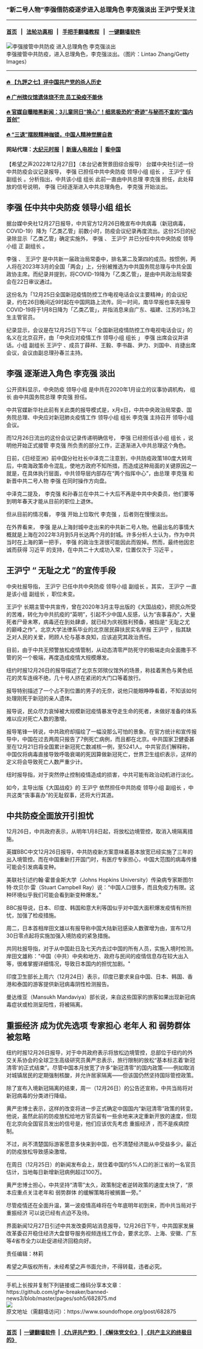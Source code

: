 ### “新二号人物”李强借防疫逐步进入总理角色 李克强淡出 王沪宁受关注
------------------------

#### [首页](https://github.com/gfw-breaker/banned-news3/blob/master/README.md) &nbsp;&nbsp;|&nbsp;&nbsp; [法轮功真相](https://github.com/begood0513/basic/blob/master/README.md)  &nbsp;&nbsp;|&nbsp;&nbsp; [手把手翻墙教程](https://github.com/gfw-breaker/guides/wiki)  &nbsp;&nbsp;|&nbsp;&nbsp; [一键翻墙软件](https://github.com/gfw-breaker/nogfw/blob/master/README.md)  



<div><img alt="李强接管中共防疫 进入总理角色 李克强淡出" src="https://img.soundofhope.org/2022-12/gettyimages-863035886-1672171837082.jpg"/>
<br/><figcaption class="caption">
 李强接管中共防疫，进入总理角色，李克强淡出。（图片：Lintao Zhang/Getty Images）
</figcaption></div><hr/>

#### [ 🔥  【九評之七】评中国共产党的杀人历史](http://45.63.98.24:10000/videos/res1/news/../../res/jiuping/index.html?202212280740)

#### [ 🔥  广州殡仪馆遗体烧不完 员工染疫不能休](http://45.63.98.24:10000/videos/res1/news/../../res1/corona/index.html?202212280740)

#### [ 🔥  官媒自曝暗黑新闻：3儿童同日“换心”！细思极恐的“奇迹”与秘而不宣的“国内首创”](http://45.63.98.24:10000/videos/res1/news/../../res/Organs/index.html?202212280740)

#### [ 🔥  “三退”摆脱精神枷锁，中国人精神觉醒自救](http://45.63.98.24:10000/videos/res1/news/../../res1/tui/index.html?202212280740)

#### 网站代理：[大纪元时报](http://45.63.98.24:85/gb/?202212280740) &nbsp;|&nbsp; [新唐人电视台](http://45.63.98.24:8808/gb/?202212280740) &nbsp;|&nbsp; [看中国](http://45.63.98.24:8300/?202212280740)

<div><div class="Content__Wrapper sc-1bvya0-0 elmmKw article_body" itemprop="articleBody">
 <div id="post_place_1">
 </div>
 <p class="meta-top">
  <span class="meta">
   【希望之声2022年12月27日】（本台记者贺景田综合报导）
  </span>
  台媒中央社引述一份中共防疫会议记录报导，
  <ok href="/term/14244">
   李强
  </ok>
  已担任中共中央防疫
  <ok href="/term/130431">
   领导小组
  </ok>
  <ok href="/term/669944">
   组长
  </ok>
  ，
  <ok href="/term/2540">
   王沪宁
  </ok>
  任
  <ok href="/term/822264">
   副组长
  </ok>
  。分析指出，中共该小组
  <ok href="/term/669944">
   组长
  </ok>
  此前一直由中共总理
  <ok href="/term/1429">
   李克强
  </ok>
  担任，此处释放的信号说明，
  <ok href="/term/14244">
   李强
  </ok>
  已经逐渐进入中共总理角色，
  <ok href="/term/1429">
   李克强
  </ok>
  开始淡出。
 </p>
 <h2>
  <strong>
   <ok href="/term/14244">
    李强
   </ok>
   任中共中央防疫
   <ok href="/term/130431">
    领导小组
   </ok>
   <ok href="/term/669944">
    组长
   </ok>
  </strong>
 </h2>
 <p>
  据台媒中央社12月27日报导，中共官方12月26日晚宣布中共病毒（新冠病毒，COVID-19）降为「乙类乙管」前数小时，防疫会议纪录再度流出。这份25日的纪录除显示「乙类乙管」确定实施外，
  <ok href="/term/14244">
   李强
  </ok>
  、
  <ok href="/term/2540">
   王沪宁
  </ok>
  并已分任中共中央防疫
  <ok href="/term/130431">
   领导小组
  </ok>
  正
  <ok href="/term/822264">
   副组长
  </ok>
  。
 </p>
 <p>
  <ok href="/term/14244">
   李强
  </ok>
  、
  <ok href="/term/2540">
   王沪宁
  </ok>
  是中共新一届政治局常委中，排名第二及第四的成员。按惯例，两人将在2023年3月的全国「两会」上，分别被推选为中共国务院总理与中共全国政协主席。而纪录并提到，将COVID-19降为「乙类乙管」，是由中共政治局常委会在22日审议通过。
 </p>
 <p>
  这份名为「12月25日全国新冠疫情防控工作电视电话会议主要精神」的会议纪录，约在26日晚间近9时起在中国网路上流传。同一时间，南华早报也率先报导COVID-19将于1月8日降为「乙类乙管」，并指消息来自广东、福建、江苏的3名卫生主管官员。
 </p>
 <p>
  纪录显示，会议是在12月25日下午以「全国新冠疫情防控工作电视电话会议」的名义在北京召开，由「中央应对疫情工作
  <ok href="/term/130431">
   领导小组
  </ok>
  <ok href="/term/669944">
   组长
  </ok>
  」
  <ok href="/term/14244">
   李强
  </ok>
  出席会议并讲话。小组
  <ok href="/term/822264">
   副组长
  </ok>
  <ok href="/term/2540">
   王沪宁
  </ok>
  、成员丁薛祥、王毅、李书磊、尹力、刘国中、肖捷出席会议，会议由副总理孙春兰主持。
 </p>
 <h2>
  <strong>
   <ok href="/term/14244">
    李强
   </ok>
   逐渐进入角色
   <ok href="/term/1429">
    李克强
   </ok>
   淡出
  </strong>
 </h2>
 <p>
  公开资料显示，中央防疫
  <ok href="/term/130431">
   领导小组
  </ok>
  是中共在2020年1月设立的议事协调机构，
  <ok href="/term/669944">
   组长
  </ok>
  由中共国务院总理
  <ok href="/term/1429">
   李克强
  </ok>
  担任。
 </p>
 <p>
  中共官媒新华社此前有关此类的报导模式是，x月x日，中共中央政治局常委、国务院总理、中央应对新冠肺炎疫情工作
  <ok href="/term/130431">
   领导小组
  </ok>
  <ok href="/term/669944">
   组长
  </ok>
  <ok href="/term/1429">
   李克强
  </ok>
  主持召开
  <ok href="/term/130431">
   领导小组
  </ok>
  会议。
 </p>
 <p>
  而12月26日流出的这份会议记录传递明确信号，
  <ok href="/term/14244">
   李强
  </ok>
  已经担任该小组
  <ok href="/term/669944">
   组长
  </ok>
  ，说明他开始正式接管
  <ok href="/term/1429">
   李克强
  </ok>
  所负责的部分工作，正逐渐进入中共总理这个角色。
 </p>
 <p>
  日前，《日经亚洲》前中国分社社长中泽克二注意到，中共防疫政策180度大转弯后，中南海政策命令混乱，使地方政府不知所措，而造成这种局面的关键原因之一就是，在具体执行层面，中共领导层内部存在“两个指挥中心”，由总理
  <ok href="/term/1429">
   李克强
  </ok>
  和新晋中共二号人物
  <ok href="/term/14244">
   李强
  </ok>
  在同时操作方向盘。
 </p>
 <p>
  中泽克二提及，
  <ok href="/term/1429">
   李克强
  </ok>
  和孙春兰在中共二十大后不再是中共中央委员，他们要等到明年春天才能从目前的职位上退休。
 </p>
 <p>
  但从目前的情况看，
  <ok href="/term/14244">
   李强
  </ok>
  开始上位取代
  <ok href="/term/1429">
   李克强
  </ok>
  ，后者则在慢慢淡出。
 </p>
 <p>
  在外界看来，
  <ok href="/term/14244">
   李强
  </ok>
  是从上海封城中走出来的中共新二号人物。他最出名的事情大概就是上海在2022年3月到5月长达两个月的封城。许多分析人士认为，作为中共当时在上海的第一把手，
  <ok href="/term/14244">
   李强
  </ok>
  的政治生涯很可能因此而毁掉。然而，最终他因忠诚而获得
  <ok href="/term/1063">
   习近平
  </ok>
  的支持，在中共二十大成功入常，位置仅次于
  <ok href="/term/1063">
   习近平
  </ok>
  。
 </p>
 <h2>
  <strong>
   <ok href="/term/2540">
    王沪宁
   </ok>
   “
   <ok href="/term/822267">
    无耻之尤
   </ok>
   ”的宣传手段
  </strong>
 </h2>
 <p>
  中央社报导指，
  <ok href="/term/2540">
   王沪宁
  </ok>
  已任中共中央防疫
  <ok href="/term/130431">
   领导小组
  </ok>
  <ok href="/term/822264">
   副组长
  </ok>
  。其实，
  <ok href="/term/2540">
   王沪宁
  </ok>
  一直是该小组
  <ok href="/term/822264">
   副组长
  </ok>
  ，职位未变。
 </p>
 <p>
  <ok href="/term/2540">
   王沪宁
  </ok>
  长期主管中共宣传，曾在2020年3月主导出版的《大国战疫》，把民众所受的苦难，转化为中共抗疫的“英明”，引起不少中国人反感，认为“丧事喜办”，大量死者尸骨未寒，病毒还在到处肆虐，就已经为庆祝胜利预备，被指是“
  <ok href="/term/822267">
   无耻之尤
  </ok>
  的巅峰之作”。北京大学法律系毕业的北京居民薛扶民实名举报
  <ok href="/term/2540">
   王沪宁
  </ok>
  ，指其缺乏对人民的关爱，罔顾人伦与基本良知，应该追究其政治责任。
 </p>
 <p>
  目前，由于中共无预警放松疫情管制，从动态清零严防死守的极端走向全面撒手不管的另一个极端，再度造成疫情大规模爆发。
 </p>
 <p>
  纽约时报12月26日的报导描述了北京东郊殡仪馆外的场景，称挂着黑色与黄色纸花的灵车连绵不绝，几十号人挤在紧闭的大门口等着放行。
 </p>
 <p>
  报导特别描述了一个占不到位置的男子的无奈，说他只能眼睁睁看着，不知该如何处理刚死于新冠的亲人遗体。
 </p>
 <p>
  报导说，民众尽力哀悼被大规模新冠疫情暴发夺走生命的死者，未做好准备的体系难以应对死亡人数的激增。
 </p>
 <p>
  报导笔锋一转说，中共政府却描绘了一幅没那么可怕的景象。在官方统计和宣传报导中，中国在过去两周只报告了7例死亡病例，而且都在北京。中共国家卫健委甚至在12月21日将全国累计新冠死亡数减核一例，至5241人。中共官员们解释称，中国仅将病毒直接导致呼吸衰竭的死因算做新冠死亡，世界卫生组织表示，这样的定义将会导致死亡人数严重少计。
 </p>
 <p>
  纽时报导指，对于突然停止控制疫情造成的损害，中共可能有政治动机进行淡化。
 </p>
 <p>
  如今，主导出版《大国战疫》的
  <ok href="/term/2540">
   王沪宁
  </ok>
  依然担任中共防疫
  <ok href="/term/130431">
   领导小组
  </ok>
  <ok href="/term/822264">
   副组长
  </ok>
  ，中共这类“丧事喜办”的无耻叙事，还将大行其道。
 </p>
 <h2>
  <strong>
   中共防疫全面放开引担忧
  </strong>
 </h2>
 <p>
  12月26日，中共政府表示，从明年1月8日起，将放松边境管控，取消入境隔离措施。
 </p>
 <p>
  英媒BBC中文12月26日报导，中共防疫新方案意味着基本放宽已经实施了三年的出入境管控。而在中国重新打开国门时，有医疗专家担心，中国大范围的病毒传播可能会引发病毒变种。
 </p>
 <p>
  美联社引述约翰·霍普金斯大学（Johns Hopkins University）传染病专家斯图尔特·坎贝尔·雷（Stuart Campbell Ray）说：“中国人口很多，而且免疫力有限。这种环境似乎我们可能会看到新变种爆发。”
 </p>
 <p>
  BBC报导说，日本、印度、韩国和意大利等国似乎对中国大面积爆发疫情有所担忧，加强了检疫措施。
 </p>
 <p>
  周二，日本首相岸田文雄以有报导称中国大陆新冠感染人数骤增为由，宣布12月30日零点起将实施加强入境防疫的紧急措施。
 </p>
 <p>
  共同社报导指，对于从中国赴日及七天内去过中国的所有人员，实施入境时检测。岸田文雄称："中国（中共）中央和地方、政府与民间的疫情信息存在较大出入等，很难掌握详细情况，导致日本国内的担忧加剧。"
 </p>
 <p>
  印度卫生部长上周六（12月24日）表示，印度已要求来自中国、日本、韩国、香港和泰国的游客提供新冠病毒阴性检测报告。
 </p>
 <p>
  曼达维亚（Mansukh Mandaviya）部长说，来自这些国家的旅客如果出现新冠病毒症状或检测呈阳性，将被隔离。
 </p>
 <h2>
  <strong>
   <ok href="/term/300049">
    重振经济
   </ok>
   成为优先选项 专家担心
   <ok href="/term/3027">
    老年人
   </ok>
   和
   <ok href="/term/37880">
    弱势群体
   </ok>
   被忽略
  </strong>
 </h2>
 <p>
  纽约时报12月26日报导，对于中共政府表示将放松边境管控，总部位于纽约的外交关系协会的全球卫生高级研究员黄严忠表示，旅行限制的放松“基本标志着‘新冠清零’的正式结束”。尽管中国本月放宽了许多“新冠清零”的国内政策——例如取消对城镇居民的定期强制核酸，并允许居家隔离——但该国仍然坚持国际管控政策。
 </p>
 <p>
  除了宣布入境新冠隔离的结束，周一（12月26日）的公告还宣称，中共当局将对新冠病毒的分类进行降级。
 </p>
 <p>
  黄严忠博士表示，这样的改变将进一步正式确定中国国内“新冠清零”政策的转变。他说，虽然此前的防疫放松给地方官员留有一些余地来决定重新开放的速度，但现在北京向全国官员发出的信号是，他们应该优先考虑
  <ok href="/term/300049">
   重振经济
  </ok>
  ，而不是疾病控制。
 </p>
 <p>
  不过，尚不清楚国际游客愿意多快来到中国，也不清楚经济能从中受益多少。最近的防疫放松导致感染激增。
 </p>
 <p>
  在周日（12月25日）的新闻发布会上，居住着中国约5%人口的浙江省的一名官员估计，当地每日新增新冠病例超过100万。
 </p>
 <p>
  黄严忠博士担心，中共坚持“清零”太久，政策制定者逆转政策的速度太快了，“原本应重点关注老年和
  <ok href="/term/37880">
   弱势群体
  </ok>
  的缓解策略将被搁置一旁。”
 </p>
 <p>
  尽管疫情还在全面升温，第一波疫情高峰将在今年底明年初到来，而中共当局对于
  <ok href="/term/300049">
   重振经济
  </ok>
  可以说已经有点迫不及待。
 </p>
 <p>
  界面新闻12月27日引述中共发改委网站消息报导，12月26日下午，中共国家发展改革委召开稳住经济大盘督导服务视频连线工作会，要求北京、上海、安徽、广东等4省市全力以赴促进经济回稳向好。
 </p>
 <p class="meta-btm">
  责任编辑：林莉
 </p>
 <p class="meta-btm">
  希望之声版权所有，未经希望之声书面允许，不得转载，违者必究。
 </p>
</div>
</div>
<hr/>
手机上长按并复制下列链接或二维码分享本文章：<br/>
https://github.com/gfw-breaker/banned-news3/blob/master/pages/soh5/682875.md <br/>
<a href='https://github.com/gfw-breaker/banned-news3/blob/master/pages/soh5/682875.md'><img src='https://github.com/gfw-breaker/banned-news3/blob/master/pages/soh5/682875.md.png'/></a> <br/>
原文地址（需翻墙访问）：https://www.soundofhope.org/post/682875


------------------------
#### [首页](https://github.com/gfw-breaker/banned-news3/blob/master/README.md) &nbsp;|&nbsp; [一键翻墙软件](https://github.com/gfw-breaker/nogfw/blob/master/README.md) &nbsp;| [《九评共产党》](https://github.com/gfw-breaker/9ping.md/blob/master/README.md#九评之一评共产党是什么) | [《解体党文化》](https://github.com/gfw-breaker/jtdwh.md/blob/master/README.md) | [《共产主义的终极目的》](https://github.com/gfw-breaker/gczydzjmd.md/blob/master/README.md)


<img src='http://gfw-breaker.win/banned-news3/pages/soh5/682875.md' width='0px' height='0px'/>